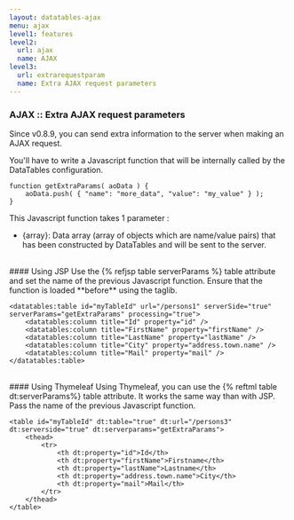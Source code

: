 ```yaml
---
layout: datatables-ajax
menu: ajax
level1: features
level2:
  url: ajax
  name: AJAX
level3:
  url: extrarequestparam
  name: Extra AJAX request parameters
---
```


### AJAX :: Extra AJAX request parameters
 
Since v0.8.9, you can send extra information to the server when making an AJAX request. 

You'll have to write a Javascript function that will be internally called by the DataTables configuration.

    function getExtraParams( aoData ) {
        aoData.push( { "name": "more_data", "value": "my_value" } );
    }

This Javascript function takes 1 parameter :

 * \{array\}: Data array (array of objects which are name/value pairs) that has been constructed by DataTables and will be sent to the server.

<br />      
#### Using JSP
Use the {% refjsp table serverParams %} table attribute and set the name of the previous Javascript function. Ensure that the function is loaded **before** using the taglib.

    <datatables:table id="myTableId" url="/persons1" serverSide="true" serverParams="getExtraParams" processing="true">
        <datatables:column title="Id" property="id" />
        <datatables:column title="FirstName" property="firstName" />
        <datatables:column title="LastName" property="lastName" />
        <datatables:column title="City" property="address.town.name" />
        <datatables:column title="Mail" property="mail" />
    </datatables:table>

<br />
#### Using Thymeleaf
Using Thymeleaf, you can use the {% reftml table dt:serverParams%} table attribute. It works the same way than with JSP. Pass the name of the previous Javascript function.

    <table id="myTableId" dt:table="true" dt:url="/persons3" dt:serverside="true" dt:serverparams="getExtraParams">
        <thead>
            <tr>
                <th dt:property="id">Id</th>
                <th dt:property="firstName">Firstname</th>
                <th dt:property="lastName">Lastname</th>
                <th dt:property="address.town.name">City</th>
                <th dt:property="mail">Mail</th>
            </tr>
        </thead>
    </table>
